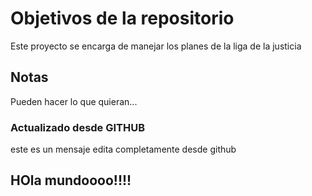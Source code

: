 # Objetivos de la repositorio

Este proyecto se encarga de manejar los planes de la liga de la justicia


## Notas
Pueden hacer lo que quieran...

 ### Actualizado desde GITHUB
 este es un mensaje edita completamente desde github

 ## HOla mundoooo!!!!
